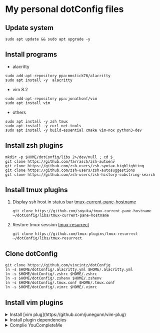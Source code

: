 # My personal dotConfig files


## Update system
```
sudo apt update && sudo apt upgrade -y
```

## Install programs

* alacritty
```
sudo add-apt-repository ppa:mmstick76/alacritty
sudo apt install -y  alacritty
```

* vim 8.2
```
sudo add-apt-repository ppa:jonathonf/vim
sudo apt install vim
```

* others
```
sudo apt install -y zsh tmux
sudo apt install -y curl net-tools
sudo apt install -y build-essential cmake vim-nox python3-dev
```

## Install zsh plugins
```
mkdir -p $HOME/dotConfig/libs 2>/dev/null ; cd $_
git clone https://github.com/Tarrasch/zsh-autoenv
git clone https://github.com/zsh-users/zsh-syntax-highlighting
git clone https://github.com/zsh-users/zsh-autosuggestions
git clone https://github.com/zsh-users/zsh-history-substring-search
```

## Install tmux plugins
1. Display ssh host in status bar [tmux-current-pane-hostname](https://github.com/soyuka/tmux-current-pane-hostname)
    ```
    git clone https://github.com/soyuka/tmux-current-pane-hostname ~/dotConfig/libs/tmux-current-pane-hostname
    ```
2. Restore tmux session [tmux-resurrect](https://github.com/tmux-plugins/tmux-resurrect)
    ```
    git clone https://github.com/tmux-plugins/tmux-resurrect ~/dotConfig/libs/tmux-resurrect
    ```

## Clone dotConfig
```
git clone https://github.com/vincintz/dotConfig
ln -s $HOME/dotConfig/.alacritty.yml $HOME/.alacritty.yml
ln -s $HOME/dotConfig/.zshrc $HOME/.zshrc
ln -s $HOME/dotConfig/.zshenv $HOME/.zshenv
ln -s $HOME/dotConfig/.tmux.conf $HOME/.tmux.conf
ln -s $HOME/dotConfig/.vimrc $HOME/.vimrc
```

## Install vim plugins
<details>
  <summary>Install [vim plug](https://github.com/junegunn/vim-plug)</summary>

  ```
  curl -fLo ~/.vim/autoload/plug.vim --create-dirs https://raw.githubusercontent.com/junegunn/vim-plug/master/plug.vim
  ```
</details>

<details>
  <summary>Install plugin dependencies</summary>

  ```
  wget https://github.com/sharkdp/fd/releases/download/v8.2.1/fd_8.2.1_amd64.deb && dpkg -i fd_8.2.1_amd64.deb
  wget https://github.com/sharkdp/bat/releases/download/v0.17.1/bat_0.17.1_amd64.deb && dpkg -i bat_0.17.1_amd64.deb
  wget https://github.com/BurntSushi/ripgrep/releases/download/12.1.1/ripgrep_12.1.1_amd64.deb && dpkg -i ripgrep_12.1.1_amd64.deb
  rm ripgrep_12.1.1_amd64.deb bat_0.17.1_amd64.deb fd_8.2.1_amd64.deb

  wget https://github.com/junegunn/fzf/releases/download/0.25.1/fzf-0.25.1-linux_amd64.tar.gz
  tar xf fzf-0.25.1-linux_amd64.tar.gz
  mv fzf /usr/local/bin/
  rm fzf-0.25.1-linux_amd64.tar.gz

  apt install exuberant-ctags
  ```
</details>

<details>
  <summary>Complie YouCompleteMe </summary>
  * https://github.com/ycm-core/YouCompleteMe

  ```
  ( cd ~/.vim/plugged/YouCompleteMe/ && ./install.py --ts-completer )
  ```
</details>
